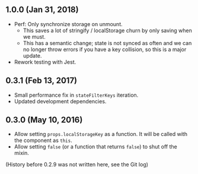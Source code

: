 1.0.0 (Jan 31, 2018)
------

- Perf: Only synchronize storage on unmount.
  - This saves a lot of stringify / localStorage churn by only saving when we must.
  - This has a semantic change; state is not synced as often and we can
    no longer throw errors if you have a key collision, so this is a major update.
- Rework testing with Jest.

0.3.1 (Feb 13, 2017)
------

- Small performance fix in `stateFilterKeys` iteration.
- Updated development dependencies.


0.3.0 (May 10, 2016)
------

- Allow setting `props.localStorageKey` as a function. It will be called with the component as `this`.
- Allow setting `false` (or a function that returns `false`) to shut off the mixin.


(History before 0.2.9 was not written here, see the Git log)
